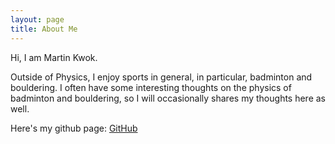 ```yaml
---
layout: page
title: About Me 
---
```

Hi, I am Martin Kwok. 

Outside of Physics, I enjoy sports in general, in particular, badminton and bouldering.
I often have some interesting thoughts on the physics of badminton and bouldering,
so I will occasionally shares my thoughts here as well.

Here's my github page: [GitHub](https://github.com/kakwok)
